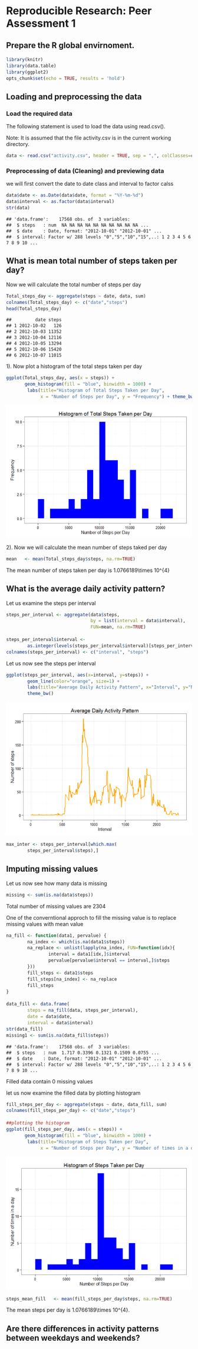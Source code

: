 # Reproducible Research: Peer Assessment 1
## Prepare the R global envirnoment.


```r
library(knitr)
library(data.table)
library(ggplot2)
opts_chunk$set(echo = TRUE, results = 'hold')
```


## Loading and preprocessing the data

### Load the required data

The following statement is used to load the data using read.csv().

Note: It is assumed that the file activity.csv is in the current working directory.


```r
data <- read.csv("activity.csv", header = TRUE, sep = ",", colClasses=c("numeric", "character", "numeric"))
```

### Preprocessing of data (Cleaning) and previewing data

we will first convert the date to date class and interval to factor calss


```r
data$date <- as.Date(data$date, format = "%Y-%m-%d")
data$interval <- as.factor(data$interval)
str(data)
```

```
## 'data.frame':	17568 obs. of  3 variables:
##  $ steps   : num  NA NA NA NA NA NA NA NA NA NA ...
##  $ date    : Date, format: "2012-10-01" "2012-10-01" ...
##  $ interval: Factor w/ 288 levels "0","5","10","15",..: 1 2 3 4 5 6 7 8 9 10 ...
```


## What is mean total number of steps taken per day?

Now we will calculate the total number of steps per day


```r
Total_steps_day <- aggregate(steps ~ date, data, sum)
colnames(Total_steps_day) <- c("date","steps")
head(Total_steps_day)
```

```
##         date steps
## 1 2012-10-02   126
## 2 2012-10-03 11352
## 3 2012-10-04 12116
## 4 2012-10-05 13294
## 5 2012-10-06 15420
## 6 2012-10-07 11015
```

1). Now plot a histogram of the total steps taken per day


```r
ggplot(Total_steps_day, aes(x = steps)) + 
       geom_histogram(fill = "blue", binwidth = 1000) + 
        labs(title="Histogram of Total Steps Taken per Day", 
             x = "Number of Steps per Day", y = "Frequency") + theme_bw()
```

![](PA1_template_files/figure-html/unnamed-chunk-5-1.png) 

2). Now we will calculate the mean number of steps taked per day


```r
mean   <- mean(Total_steps_day$steps, na.rm=TRUE)
```
The mean number of steps taken per day is 1.0766189\times 10^{4}

## What is the average daily activity pattern?

Let us examine the steps per interval


```r
steps_per_interval <- aggregate(data$steps, 
                                by = list(interval = data$interval),
                                FUN=mean, na.rm=TRUE)

steps_per_interval$interval <- 
        as.integer(levels(steps_per_interval$interval)[steps_per_interval$interval])
colnames(steps_per_interval) <- c("interval", "steps")
```

Let us now see the steps per interval


```r
ggplot(steps_per_interval, aes(x=interval, y=steps)) +   
        geom_line(color="orange", size=1) +  
        labs(title="Average Daily Activity Pattern", x="Interval", y="Number of steps") +  
        theme_bw()
```

![](PA1_template_files/figure-html/unnamed-chunk-8-1.png) 

```r
max_inter <- steps_per_interval[which.max(  
        steps_per_interval$steps),]
```


## Imputing missing values

Let us now see how many data is missing


```r
missing <- sum(is.na(data$steps))
```

Total number of missing values are 2304

One of the converntional approch to fill the missing value is to replace missing values with mean value


```r
na_fill <- function(data1, pervalue) {
        na_index <- which(is.na(data1$steps))
        na_replace <- unlist(lapply(na_index, FUN=function(idx){
                interval = data1[idx,]$interval
                pervalue[pervalue$interval == interval,]$steps
        }))
        fill_steps <- data1$steps
        fill_steps[na_index] <- na_replace
        fill_steps
}

data_fill <- data.frame(  
        steps = na_fill(data, steps_per_interval),  
        date = data$date,  
        interval = data$interval)
str(data_fill)
missing1 <- sum(is.na(data_fill$steps))
```

```
## 'data.frame':	17568 obs. of  3 variables:
##  $ steps   : num  1.717 0.3396 0.1321 0.1509 0.0755 ...
##  $ date    : Date, format: "2012-10-01" "2012-10-01" ...
##  $ interval: Factor w/ 288 levels "0","5","10","15",..: 1 2 3 4 5 6 7 8 9 10 ...
```

Filled data contain 0 missing values

let us now examine the filled data by plotting histogram


```r
fill_steps_per_day <- aggregate(steps ~ date, data_fill, sum)
colnames(fill_steps_per_day) <- c("date","steps")

##plotting the histogram
ggplot(fill_steps_per_day, aes(x = steps)) + 
       geom_histogram(fill = "blue", binwidth = 1000) + 
        labs(title="Histogram of Steps Taken per Day", 
             x = "Number of Steps per Day", y = "Number of times in a day") + theme_bw() 
```

![](PA1_template_files/figure-html/unnamed-chunk-11-1.png) 

```r
steps_mean_fill   <- mean(fill_steps_per_day$steps, na.rm=TRUE)
```
The mean steps per day is 1.0766189\times 10^{4}.

## Are there differences in activity patterns between weekdays and weekends?



